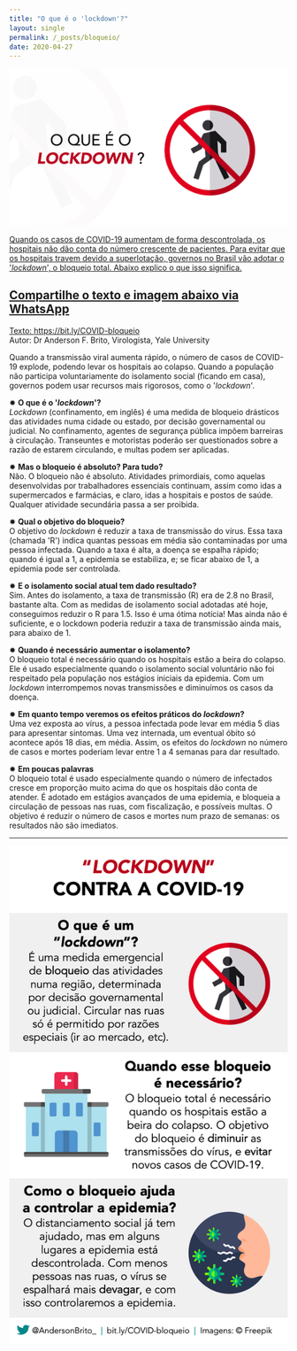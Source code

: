 ```yaml
---
title: "O que é o 'lockdown'?"
layout: single
permalink: /_posts/bloqueio/
date: 2020-04-27
---
```


<a href="https://bit.ly/COVID-bloqueio"><img src="/assets/images/bloqueio.png" width="700">

Quando os casos de COVID-19 aumentam de forma descontrolada, os hospitais não dão conta do número crescente de pacientes. Para evitar que os hospitais travem devido a superlotação, governos no Brasil vão adotar o '*lockdown*', o bloqueio total. Abaixo explico o que isso significa.

## Compartilhe o texto e imagem abaixo via WhatsApp

Texto: <https://bit.ly/COVID-bloqueio><br>
Autor: Dr Anderson F. Brito, Virologista, Yale University

Quando a transmissão viral aumenta rápido, o número de casos de COVID-19 explode, podendo levar os hospitais ao colapso. Quando a população não participa voluntariamente do isolamento social (ficando em casa), governos podem usar recursos mais rigorosos, como o '*lockdown*'.

✹ **O que é o '*lockdown*'?**<br />
*Lockdown* (confinamento, em inglês) é uma medida de bloqueio drásticos das atividades numa cidade ou estado, por decisão governamental ou judicial. No confinamento, agentes de segurança pública impõem barreiras à circulação. Transeuntes e motoristas poderão ser questionados sobre a razão de estarem circulando, e multas podem ser aplicadas.

✹ **Mas o bloqueio é absoluto? Para tudo?**<br />
Não. O bloqueio não é absoluto. Atividades primordiais, como aquelas desenvolvidas por trabalhadores essenciais continuam, assim como idas a supermercados e farmácias, e claro, idas a hospitais e postos de saúde. Qualquer atividade secundária passa a ser proibida.

✹ **Qual o objetivo do bloqueio?**<br />
O objetivo do *lockdown* é reduzir a taxa de transmissão do vírus. Essa taxa (chamada 'R') indica quantas pessoas em média são contaminadas por uma pessoa infectada. Quando a taxa é alta, a doença se espalha rápido; quando é igual a 1, a epidemia se estabiliza, e; se ficar abaixo de 1, a epidemia pode ser controlada.

✹ **E o isolamento social atual tem dado resultado?**<br />
Sim. Antes do isolamento, a taxa de transmissão (R) era de 2.8 no Brasil, bastante alta. Com as medidas de isolamento social adotadas até hoje, conseguimos reduzir o R para 1.5. Isso é uma ótima notícia! Mas ainda não é suficiente, e o lockdown poderia reduzir a taxa de transmissão ainda mais, para abaixo de 1.

✹ **Quando é necessário aumentar o isolamento?**<br />
O bloqueio total é necessário quando os hospitais estão a beira do colapso. Ele é usado especialmente quando o isolamento social voluntário não foi respeitado pela população nos estágios iniciais da epidemia.  Com um *lockdown* interrompemos novas transmissões e diminuímos os casos da doença.

✹ **Em quanto tempo veremos os efeitos práticos do *lockdown*?**<br />
Uma vez exposta ao vírus, a pessoa infectada pode levar em média 5 dias para apresentar sintomas. Uma vez internada, um eventual óbito só acontece após 18 dias, em média. Assim, os efeitos do *lockdown* no número de casos e mortes poderiam levar entre 1 a 4 semanas para dar resultado.

✹ **Em poucas palavras**<br />
O bloqueio total é usado especialmente quando o número de infectados cresce em proporção muito acima do que os hospitais dão conta de atender. É adotado em estágios avançados de uma epidemia, e bloqueia a circulação de pessoas nas ruas, com fiscalização, e possíveis multas. O objetivo é reduzir o número de casos e mortes num prazo de semanas: os resultados não são imediatos.

***

<img src="/assets/images/lockdown-zap.png">

<!-- ## Compartilhe em suas redes sociais -->
